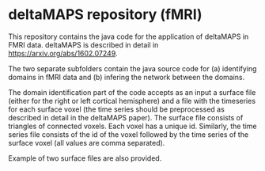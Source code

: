# deltaMAPS repository (fMRI)

This repository contains the java code for the application of deltaMAPS in FMRI data.
deltaMAPS is described in detail in https://arxiv.org/abs/1602.07249.

The two separate subfolders contain the java source code for (a) identifying domains in fMRI data and (b)
infering the network between the domains. 

The domain identification part of the code accepts as an input a surface file (either for the right or left cortical hemisphere) and a file with the timeseries for each surface voxel (the time series should be preprocessed as described in detail in the deltaMAPS paper). The surface file consists of triangles of connected voxels. Each voxel has a unique id. Similarly, the time series file consists of the id of the voxel followed by the time series of the surface voxel (all values are comma separated). 

Example of two surface files are  also provided. 
